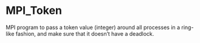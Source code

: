 # MPI_Token
MPI program to pass​ a token value (integer) around all processes in a ring-like fashion, and make sure that it doesn’t have a deadlock.
